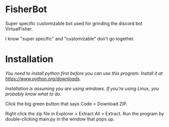 # FisherBot

Super specific customizable bot used for grinding the discord bot VirtualFisher.

I know "super specific" and "customizable" don't go together.


# Installation

*You need to install python first before you can use this program. Install it at https://www.python.org/downloads.*

*Installation is assuming you are using windows. If you're using Linux, you probably know what to do.*

Click the big green button that says Code > Download ZIP.

Right click the zip file in Explorer > Extract All > Extract.
Run the program by double-clicking main.py in the window that pops up.
